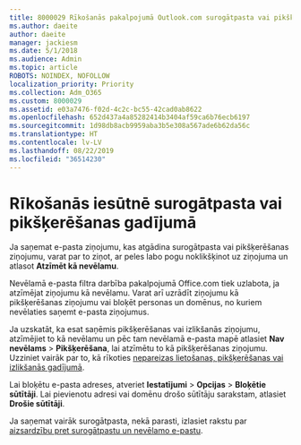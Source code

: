 ```yaml
---
title: 8000029 Rīkošanās pakalpojumā Outlook.com surogātpasta vai pikšķerēšanas gadījumā
ms.author: daeite
author: daeite
manager: jackiesm
ms.date: 5/1/2018
ms.audience: Admin
ms.topic: article
ROBOTS: NOINDEX, NOFOLLOW
localization_priority: Priority
ms.collection: Adm_O365
ms.custom: 8000029
ms.assetid: e03a7476-f02d-4c2c-bc55-42cad0ab8622
ms.openlocfilehash: 652d437a4a85282414b3404af59ca6b76ecb6197
ms.sourcegitcommit: 1d98db8acb9959aba3b5e308a567ade6b62da56c
ms.translationtype: HT
ms.contentlocale: lv-LV
ms.lasthandoff: 08/22/2019
ms.locfileid: "36514230"
---
```

# <a name="deal-with-spam-or-phishing-scams-in-your-inbox"></a>Rīkošanās iesūtnē surogātpasta vai pikšķerēšanas gadījumā

Ja saņemat e-pasta ziņojumu, kas atgādina surogātpasta vai pikšķerēšanas ziņojumu, varat par to ziņot, ar peles labo pogu noklikšķinot uz ziņojuma un atlasot **Atzīmēt kā nevēlamu**. 
  
Nevēlamā e-pasta filtra darbība pakalpojumā Office.com tiek uzlabota, ja atzīmējat ziņojumu kā nevēlamu. Varat arī uzrādīt ziņojumu kā pikšķerēšanas ziņojumu vai bloķēt personas un domēnus, no kuriem nevēlaties saņemt e-pasta ziņojumus.
  
Ja uzskatāt, ka esat saņēmis pikšķerēšanas vai izlikšanās ziņojumu, atzīmējiet to kā nevēlamu un pēc tam nevēlamā e-pasta mapē atlasiet **Nav nevēlams** \> **Pikšķerēšana**, lai atzīmētu to kā pikšķerēšanas ziņojumu. Uzziniet vairāk par to, kā rīkoties [nepareizas lietošanas, pikšķerēšanas vai izlikšanās gadījumā](https://go.microsoft.com/fwlink/p/?linkid=873139).
  
Lai bloķētu e-pasta adreses, atveriet **Iestatījumi** \> **Opcijas** \> **Bloķētie sūtītāji**. Lai pievienotu adresi vai domēnu drošo sūtītāju sarakstam, atlasiet **Drošie sūtītāji**. 
  
Ja saņemat vairāk surogātpasta, nekā parasti, izlasiet rakstu par [aizsardzību pret surogātpastu un nevēlamo e-pastu](https://go.microsoft.com/fwlink/p/?linkid=873140).
  


